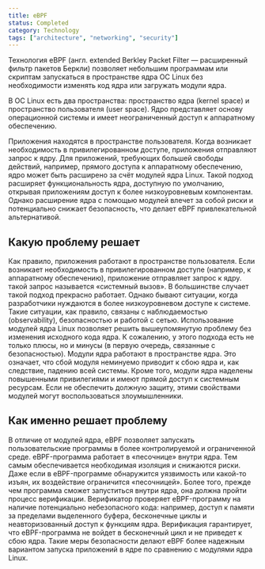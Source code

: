```yaml
---
title: eBPF
status: Completed
category: Technology
tags: ["architecture", "networking", "security"]
---
```


Технология eBPF (англ. extended Berkley Packet Filter — расширенный фильтр пакетов Беркли) 
позволяет небольшим программам или скриптам запускаться в пространстве ядра ОС Linux 
без необходимости изменять код ядра или загружать модули ядра.

В ОС Linux есть два пространства: пространство ядра (kernel space) и пространство пользователя (user space). 
Ядро представляет основу операционной системы и имеет неограниченный доступ к аппаратному обеспечению.

Приложения находятся в пространстве пользователя. 
Когда возникает необходимость в привилегированном доступе, приложения отправляют запрос к ядру.
Для приложений, требующих большей свободы действий, например, прямого доступа к аппаратному обеспечению, 
ядро может быть расширено за счёт модулей ядра Linux. 
Такой подход расширяет функциональность ядра, доступную по умолчанию, открывая приложениям доступ к более низкоуровневым компонентам.
Однако расширение ядра с помощью модулей влечет за собой риски и потенциально снижает безопасность, что делает eBPF привлекательной альтернативой.

## Какую проблему решает

Как правило, приложения работают в пространстве пользователя.
Если возникает необходимость в привилегированном доступе (например, к аппаратному обеспечению),
приложение отправляет запрос к ядру. такой запрос называется «системный вызов».
В большинстве случает такой подход прекрасно работает. 
Однако бывают ситуации, когда разработчики нуждаются в более низкоуровневом доступе к системе.
Такие ситуации, как правило, связаны с наблюдаемостью (observability), безопасностью и работой с сетью.
Использование модулей ядра Linux позволяет решить вышеупомянутую проблему без изменения исходного кода ядра.
К сожалению, у этого подхода есть не только плюсы, но и минусы (в первую очередь, связанные с безопасностью).
Модули ядра работают в пространстве ядра. Это означает, что сбой модуля неминуемо приводит к сбою ядра и, как следствие, падению всей системы.
Кроме того, модули ядра наделены повышенными привилегиями и имеют прямой доступ к системным ресурсам. Если не обеспечить должную защиту, этими свойствами модулей могут воспользоваться злоумышленники.

## Как именно решает проблему

В отличие от модулей ядра, eBPF позволяет запускать пользовательские программы в более контролируемой и ограниченной среде.
eBPF-программа работает в «песочнице» внутри ядра. Тем самым обеспечивается необходимая изоляция и снижаются риски.
Даже если в eBPF-программе обнаружится уязвимость или какой-то изъян, их воздействие ограничится «песочницей».
Более того, прежде чем программа сможет запуститься внутри ядра, она должна пройти процесс верификации.
Верификатор проверяет eBPF-программу на наличие потенциально небезопасного кода: например, доступ к памяти за пределами выделенного буфера, бесконечные циклы и неавторизованный доступ к функциям ядра.
Верификация гарантирует, что eBPF-программа не войдет в бесконечный цикл и не приведет к сбою ядра.
Такие меры безопасности делают eBPF более надежным вариантом запуска приложений в ядре по сравнению с модулями ядра Linux.

